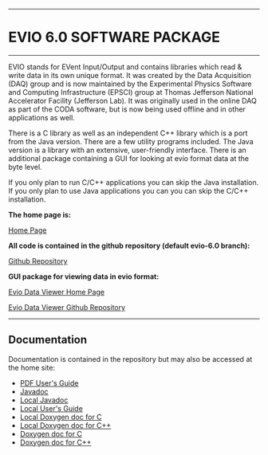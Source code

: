 ----------------------------
# **EVIO 6.0 SOFTWARE PACKAGE**
----------------------------

EVIO stands for EVent Input/Output and contains libraries which read & write
data in its own unique format. It was created by the Data Acquisition (DAQ) group
and is now maintained by the Experimental Physics Software and Computing Infrastructure
(EPSCI) group at Thomas Jefferson National Accelerator Facility (Jefferson Lab).
It was originally used in the online DAQ as part of the CODA software,
but is now being used offline and in other applications as well.

There is a C library as well as an independent C++ library which
is a port from the Java version. There are a few utility programs included.
The Java version is a library with an extensive, user-friendly
interface. There is an additional package containing a GUI for looking at
evio format data at the byte level.

If you only plan to run C/C++ applications you can skip the Java
installation. If you only plan to use Java applications you can
you can skip the C/C++ installation.

**The home page is:**

  [Home Page](https://coda.jlab.org/drupal/content/event-io-evio/)

**All code is contained in the github repository (default evio-6.0 branch):**

  [Github Repository](https://github.com/JeffersonLab/evio)

**GUI package for viewing data in evio format:**

  [Evio Data Viewer Home Page](https://coda.jlab.org/drupal/content/graphical-data-viewer)

  [Evio Data Viewer Github Repository](https://github.com/JeffersonLab/JEventViewer)

-----------------------------
## **Documentation**

Documentation is contained in the repository but may also be accessed at the home site:

* [PDF User's Guide](https://coda.jlab.org/drupal/content/evio-60-users-guide)
* [Javadoc](https://coda.jlab.org/drupal/content/evio-60-javadoc)
* [Local Javadoc](https://jeffersonlab.github.io/evio/doc/javadoc/index.html)
* [Local User's Guide](https://jeffersonlab.github.io/evio/doc/users_guide/evio_Users_Guide.pdf)
* [Local Doxygen doc for C](https://jeffersonlab.github.io/evio/doc/doxygen/C/html/index.html)
* [Local Doxygen doc for C++](https://jeffersonlab.github.io/evio/doc/doxygen/CC/html/index.html)
* [Doxygen doc for C](https://coda.jlab.org/drupal/content/evio-60-doxygen-c)
* [Doxygen doc for C++](https://coda.jlab.org/drupal/content/evio-60-doxygen-c-0)


